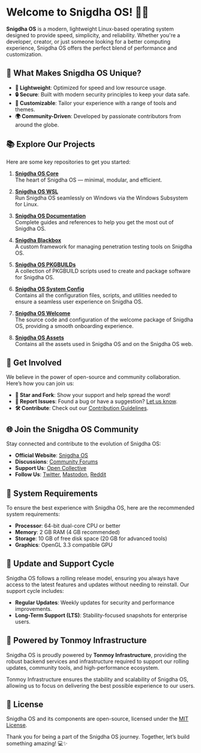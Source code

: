 # Welcome to Snigdha OS! 🌟🐧

**Snigdha OS** is a modern, lightweight Linux-based operating system designed to provide speed, simplicity, and reliability. Whether you're a developer, creator, or just someone looking for a better computing experience, Snigdha OS offers the perfect blend of performance and customization.

## 🚀 What Makes Snigdha OS Unique?

- **🔀 Lightweight**: Optimized for speed and low resource usage.  
- **🔒 Secure**: Built with modern security principles to keep your data safe.  
- **🎨 Customizable**: Tailor your experience with a range of tools and themes.  
- **🌍 Community-Driven**: Developed by passionate contributors from around the globe.  

## 📚 Explore Our Projects

Here are some key repositories to get you started:

1. **[Snigdha OS Core](https://github.com/Snigdha-OS/snigdhaos-core)**  
   The heart of Snigdha OS — minimal, modular, and efficient.

2. **[Snigdha OS WSL](https://github.com/Snigdha-OS/snigdhaos-wsl)**  
   Run Snigdha OS seamlessly on Windows via the Windows Subsystem for Linux.

3. **[Snigdha OS Documentation](https://github.com/Snigdha-OS/documentation)**  
   Complete guides and references to help you get the most out of Snigdha OS.

4. **[Snigdha Blackbox](https://github.com/Snigdha-OS/snigdhaos-blackbox)**  
   A custom framework for managing penetration testing tools on Snigdha OS. 

5. **[Snigdha OS PKGBUILDs](https://github.com/Snigdha-OS/snigdhaos-pkgbuilds)**  
   A collection of PKGBUILD scripts used to create and package software for Snigdha OS. 

6. **[Snigdha OS System Config](https://github.com/Snigdha-OS/snigdhaos-system-config)**  
   Contains all the configuration files, scripts, and utilities needed to ensure a seamless user experience on Snigdha OS. 

7. **[Snigdha OS Welcome](https://github.com/Snigdha-OS/snigdhaos-welcome)**  
   The source code and configuration of the welcome package of Snigdha OS, providing a smooth onboarding experience. 

8. **[Snigdha OS Assets](https://github.com/Snigdha-OS/snigdhaos-assets)**  
   Contains all the assets used in Snigdha OS and on the Snigdha OS web. 

## 🤝 Get Involved

We believe in the power of open-source and community collaboration. Here’s how you can join us:

- **🌟 Star and Fork**: Show your support and help spread the word!  
- **🐛 Report Issues**: Found a bug or have a suggestion? [Let us know](https://github.com/Snigdha-OS/snigdhaos-issues/issues/new/choose).  
- **🛠️ Contribute**: Check out our [Contribution Guidelines](https://snigdha-os.github.io/playbook/introduction/contribution-guidelines-for-snigdha-os).  

## 🌐 Join the Snigdha OS Community

Stay connected and contribute to the evolution of Snigdha OS:

- **Official Website**: [Snigdha OS](https://snigdhaos.org)  
- **Discussions**: [Community Forums](https://forum.snigdhaos.org)  
- **Support Us**: [Open Collective](https://opencollective.com/snigdha-os)  
- **Follow Us**: [Twitter](https://twitter.com/SnigdhaOS), [Mastodon](https://mastodon.snigdhaos.org), [Reddit](https://reddit.com/r/snigdhaos)  

## 🌿 System Requirements

To ensure the best experience with Snigdha OS, here are the recommended system requirements:

- **Processor**: 64-bit dual-core CPU or better  
- **Memory**: 2 GB RAM (4 GB recommended)  
- **Storage**: 10 GB of free disk space (20 GB for advanced tools)  
- **Graphics**: OpenGL 3.3 compatible GPU  

## 🔄 Update and Support Cycle

Snigdha OS follows a rolling release model, ensuring you always have access to the latest features and updates without needing to reinstall. Our support cycle includes:

- **Regular Updates**: Weekly updates for security and performance improvements.  
- **Long-Term Support (LTS)**: Stability-focused snapshots for enterprise users.  

## 🌟 Powered by Tonmoy Infrastructure

Snigdha OS is proudly powered by **Tonmoy Infrastructure**, providing the robust backend services and infrastructure required to support our rolling updates, community tools, and high-performance ecosystem. 

Tonmoy Infrastructure ensures the stability and scalability of Snigdha OS, allowing us to focus on delivering the best possible experience to our users.

## 📄 License

Snigdha OS and its components are open-source, licensed under the [MIT License](https://github.com/Snigdha-OS/playbook/blob/master/LICENSE).

Thank you for being a part of the Snigdha OS journey. Together, let’s build something amazing! 💻✨  

